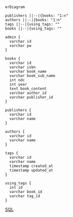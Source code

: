 ```mermaid
erDiagram

publishers ||--|{books: "1:n"
authors ||--|{books: "1:n"
tags ||--|{using_tags: ""
books ||--|{using_tags: ""

admin {
  varchar id
  varchar pw
}

books {
  varchar id
  varchar isbn
  varchar book_name
  varchar book_sub_name
  int ndc
  int year
  text book_content
  varchar author_id
  varchar publisher_id
}

publishers {
  varchar id
  varchar name
}

authors {
  varchar id
  varchar name
}

tags {
  varchar id
  varchar name
  timestamp created_at
  timestamp updated_at
}

using_tags {
  int id
  varchar book_id
  varchar tag_id
}
```

[SQL](https://github.com/booksearch-hotate/hotate-server/blob/main/db/init/001_createhotate.sql)
